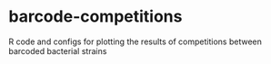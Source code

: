 # barcode-competitions
R code and configs for plotting the results of competitions between barcoded bacterial strains
